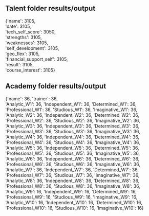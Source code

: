 ## Talent folder results/output

{'name': 3105, <br/>
'date': 3105, <br/>
'tech_self_score': 3050, <br/>
'strengths': 3105, <br/>
'weaknesses': 3105, <br/>
'self_development': 3105, <br/>
'geo_flex': 3105, <br/>
'financial_support_self': 3105, <br/>
'result': 3105, <br/>
'course_interest': 3105}<br/>

## Academy folder results/output

{'name': 36, 'trainer': 36, <br/>
'Analytic_W1': 36, 'Independent_W1': 36, 'Determined_W1': 36, 'Professional_W1': 36, 'Studious_W1': 36, 'Imaginative_W1': 36, <br/>
'Analytic_W2': 36, 'Independent_W2': 36, 'Determined_W2': 36, 'Professional_W2': 36, 'Studious_W2': 36, 'Imaginative_W2': 36, <br/>
'Analytic_W3': 36, 'Independent_W3': 36, 'Determined_W3': 36, 'Professional_W3': 36, 'Studious_W3': 36, 'Imaginative_W3': 36, <br/>
'Analytic_W4': 36, 'Independent_W4': 36, 'Determined_W4': 36, 'Professional_W4': 36, 'Studious_W4': 36, 'Imaginative_W4': 36, <br/>
'Analytic_W5': 36, 'Independent_W5': 36, 'Determined_W5': 36, 'Professional_W5': 36, 'Studious_W5': 36, 'Imaginative_W5': 36, <br/>
'Analytic_W6': 36, 'Independent_W6': 36, 'Determined_W6': 36, 'Professional_W6': 36, 'Studious_W6': 36, 'Imaginative_W6': 36, <br/>
'Analytic_W7': 36, 'Independent_W7': 36, 'Determined_W7': 36, 'Professional_W7': 36, 'Studious_W7': 36, 'Imaginative_W7': 36, <br/>
'Analytic_W8': 36, 'Independent_W8': 36, 'Determined_W8': 36, 'Professional_W8': 36, 'Studious_W8': 36, 'Imaginative_W8': 36, <br/>
'Analytic_W9': 16, 'Independent_W9': 16, 'Determined_W9': 16, 'Professional_W9': 16, 'Studious_W9': 16, 'Imaginative_W9': 16, <br/>
'Analytic_W10': 16, 'Independent_W10': 16, 'Determined_W10': 16, 'Professional_W10': 16, 'Studious_W10': 16, 'Imaginative_W10': 16} <br/>
